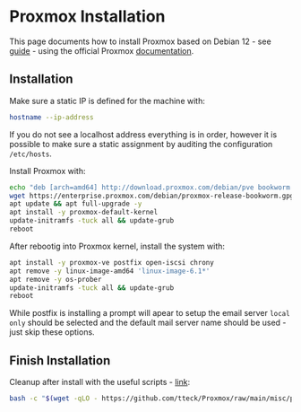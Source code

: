# Proxmox Installation

This page documents how to install Proxmox based on Debian 12 - see [guide](../debian/base_installation.md) - using the official Proxmox [documentation](https://pve.proxmox.com/wiki/Install_Proxmox_VE_on_Debian_12_Bookworm).

## Installation

Make sure a static IP is defined for the machine with:

```bash
hostname --ip-address
```

If you do not see a localhost address everything is in order, however it is possible to make sure a static assignment by auditing the configuration `/etc/hosts`.

Install Proxmox with:

```bash
echo "deb [arch=amd64] http://download.proxmox.com/debian/pve bookworm pve-no-subscription" > /etc/apt/sources.list.d/pve-install-repo.list
wget https://enterprise.proxmox.com/debian/proxmox-release-bookworm.gpg -O /etc/apt/trusted.gpg.d/proxmox-release-bookworm.gpg
apt update && apt full-upgrade -y
apt install -y proxmox-default-kernel
update-initramfs -tuck all && update-grub
reboot
```

After rebootig into Proxmox kernel, install the system with:

```bash
apt install -y proxmox-ve postfix open-iscsi chrony
apt remove -y linux-image-amd64 'linux-image-6.1*'
apt remove -y os-prober
update-initramfs -tuck all && update-grub
reboot
```

While postfix is installing a prompt will apear to setup the email server `local only` should be selected and the default mail server name should be used - just skip these options.

## Finish Installation

Cleanup after install with the useful scripts - [link](https://tteck.github.io/Proxmox/):

```bash
bash -c "$(wget -qLO - https://github.com/tteck/Proxmox/raw/main/misc/post-pve-install.sh)"
```

